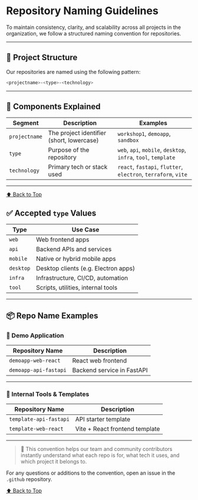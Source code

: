 # Repository Naming Guidelines

To maintain consistency, clarity, and scalability across all projects in the organization, we follow a structured naming convention for repositories.

---

## 🧱 Project Structure

Our repositories are named using the following pattern:

```bash
<projectname>-<type>-<technology>
```

---

## 🔹 Components Explained

| Segment       | Description                               | Examples                                                       |
| ------------- | ----------------------------------------- | -------------------------------------------------------------- |
| `projectname` | The project identifier (short, lowercase) | `workshop1`, `demoapp`, `sandbox`                              |
| `type`        | Purpose of the repository                 | `web`, `api`, `mobile`, `desktop`, `infra`, `tool`, `template` |
| `technology`  | Primary tech or stack used                | `react`, `fastapi`, `flutter`, `electron`, `terraform`, `vite` |

---

[⬆️ Back to Top](#repository-naming-guidelines)

## ✅ Accepted `type` Values

| Type      | Use Case                             |
| --------- | ------------------------------------ |
| `web`     | Web frontend apps                    |
| `api`     | Backend APIs and services            |
| `mobile`  | Native or hybrid mobile apps         |
| `desktop` | Desktop clients (e.g. Electron apps) |
| `infra`   | Infrastructure, CI/CD, automation    |
| `tool`    | Scripts, utilities, internal tools   |

---

## 📦 Repo Name Examples

### 🚀 Demo Application

| Repository Name       | Description                |
| --------------------- | -------------------------- |
| `demoapp-web-react`   | React web frontend         |
| `demoapp-api-fastapi` | Backend service in FastAPI |

---

### 🧰 Internal Tools & Templates

| Repository Name        | Description                    |
| ---------------------- | ------------------------------ |
| `template-api-fastapi` | API starter template           |
| `template-web-react`   | Vite + React frontend template |

---

> 🧩 This convention helps our team and community contributors instantly understand what each repo is for, what tech it uses, and which project it belongs to.

For any questions or additions to the convention, open an issue in the `.github` repository.

[⬆️ Back to Top](#repository-naming-guidelines)
